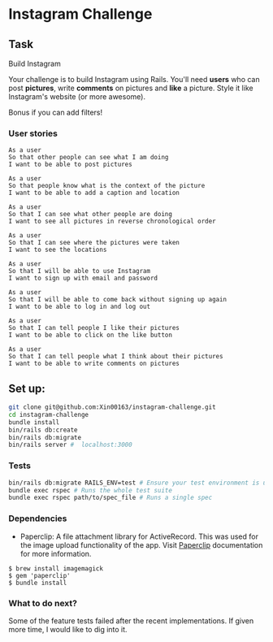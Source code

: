 Instagram Challenge
===================

## Task

Build Instagram

Your challenge is to build Instagram using Rails. You'll need **users** who can post **pictures**, write **comments** on pictures and **like** a picture. Style it like Instagram's website (or more awesome).

Bonus if you can add filters!

### User stories

```
As a user
So that other people can see what I am doing
I want to be able to post pictures

As a user
So that people know what is the context of the picture
I want to be able to add a caption and location

As a user
So that I can see what other people are doing
I want to see all pictures in reverse chronological order

As a user
So that I can see where the pictures were taken
I want to see the locations

As a user
So that I will be able to use Instagram
I want to sign up with email and password

As a user
So that I will be able to come back without signing up again
I want to be able to log in and log out

As a user
So that I can tell people I like their pictures
I want to be able to click on the like button

As a user
So that I can tell people what I think about their pictures
I want to be able to write comments on pictures

```
## Set up:

```bash
git clone git@github.com:Xin00163/instagram-challenge.git
cd instagram-challenge
bundle install
bin/rails db:create
bin/rails db:migrate
bin/rails server #  localhost:3000
```
### Tests

```bash
bin/rails db:migrate RAILS_ENV=test # Ensure your test environment is updated
bundle exec rspec # Runs the whole test suite
bundle exec rspec path/to/spec_file # Runs a single spec
```

### Dependencies

- Paperclip: A file attachment library for ActiveRecord. This was used for the image upload functionality of the app. Visit [Paperclip](https://github.com/thoughtbot/paperclip) documentation for more information.

```
$ brew install imagemagick
$ gem 'paperclip'
$ bundle install
```

### What to do next?
Some of the feature tests failed after the recent implementations. If given more time, I would like to dig into it.
